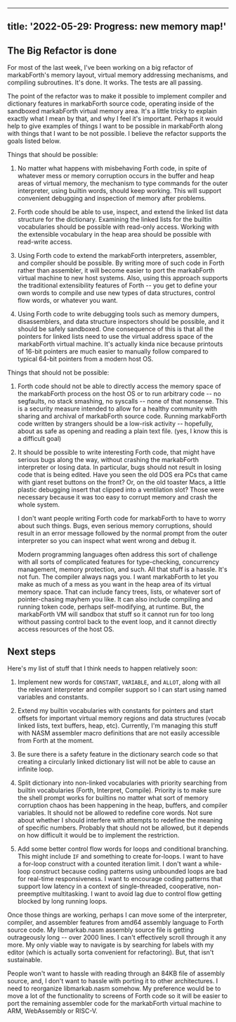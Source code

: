 <!--
Copyright (c) 2022 Sam Blenny
SPDX-License-Identifier: CC-BY-NC-SA-4.0
-->

---
title: '2022-05-29: Progress: new memory map!'
---

## The Big Refactor is done

For most of the last week, I've been working on a big refactor of markabForth's
memory layout, virtual memory addressing mechanisms, and compiling subroutines.
It's done. It works. The tests are all passing.

The point of the refactor was to make it possible to implement compiler and
dictionary features in markabForth source code, operating inside of the
sandboxed markabForth virtual memory area. It's a little tricky to explain
exactly what I mean by that, and why I feel it's important. Perhaps it would
help to give examples of things I want to be possible in markabForth along with
things that I want to be not possible. I believe the refactor supports the
goals listed below.

Things that should be possible:

1. No matter what happens with misbehaving Forth code, in spite of whatever
   mess or memory corruption occurs in the buffer and heap areas of virtual
   memory, the mechanism to type commands for the outer interpreter, using
   builtin words, should keep working. This will support convenient debugging
   and inspection of memory after problems.
 
2. Forth code should be able to use, inspect, and extend the linked list data
   structure for the dictionary. Examining the linked lists for the builtin
   vocabularies should be possible with read-only access. Working with the
   extensible vocabulary in the heap area should be possible with read-write
   access.

3. Using Forth code to extend the markabForth interpreters, assembler, and
   compiler should be possible. By writing more of such code in Forth rather
   than assembler, it will become easier to port the markabForth virtual
   machine to new host systems. Also, using this approach supports the
   traditional extensibility features of Forth -- you get to define your own
   words to compile and use new types of data structures, control flow words,
   or whatever you want.

4. Using Forth code to write debugging tools such as memory dumpers,
   disassemblers, and data structure inspectors should be possible, and it
   should be safely sandboxed. One consequence of this is that all the pointers
   for linked lists need to use the virtual address space of the markabForth
   virtual machine. It's actually kinda nice because printouts of 16-bit
   pointers are much easier to manually follow compared to typical 64-bit
   pointers from a modern host OS.


Things that should not be possible:

1. Forth code should not be able to directly access the memory space of the
   markabForth process on the host OS or to run arbitrary code -- no segfaults,
   no stack smashing, no syscalls -- none of that nonsense. This is a security
   measure intended to allow for a healthy community with sharing and archival
   of markabForth source code. Running markabForth code written by strangers
   should be a low-risk activity -- hopefully, about as safe as opening and
   reading a plain text file. (yes, I know this is a difficult goal)

2. It should be possible to write interesting Forth code, that might have
   serious bugs along the way, without crashing the markabForth interpreter or
   losing data. In particular, bugs should not result in losing code that is
   being edited. Have you seen the old DOS era PCs that came with giant reset
   buttons on the front? Or, on the old toaster Macs, a little plastic
   debugging insert that clipped into a ventilation slot? Those were necessary
   because it was too easy to corrupt memory and crash the whole system.

   I don't want people writing Forth code for markabForth to have to worry
   about such things. Bugs, even serious memory corruptions, should result in
   an error message followed by the normal prompt from the outer interpreter so
   you can inspect what went wrong and debug it.

   Modern programming languages often address this sort of challenge with all
   sorts of complicated features for type-checking, concurrency management,
   memory protection, and such. All that stuff is a hassle. It's not fun. The
   compiler always nags you. I want markabForth to let you make as much of a
   mess as you want in the heap area of its virtual memory space. That can
   include fancy trees, lists, or whatever sort of pointer-chasing mayhem you
   like. It can also include compiling and running token code, perhaps
   self-modifying, at runtime. But, the markabForth VM will sandbox that stuff
   so it cannot run for too long without passing control back to the event
   loop, and it cannot directly access resources of the host OS.


## Next steps

Here's my list of stuff that I think needs to happen relatively soon:

1. Implement new words for `CONSTANT`, `VARIABLE`, and `ALLOT`, along with all
   the relevant interpreter and compiler support so I can start using named
   variables and constants.

2. Extend my builtin vocabularies with constants for pointers and start offsets
   for important virtual memory regions and data structures (vocab linked
   lists, text buffers, heap, etc). Currently, I'm managing this stuff with
   NASM assembler macro definitions that are not easily accessible from Forth
   at the moment.

3. Be sure there is a safety feature in the dictionary search code so that
   creating a circularly linked dictionary list will not be able to cause an
   infinite loop.

4. Split dictionary into non-linked vocabularies with priority searching from
   builtin vocabularies (Forth, Interpret, Compile). Priority is to make sure
   the shell prompt works for builtins no matter what sort of memory corruption
   chaos has been happening in the heap, buffers, and compiler variables.
   It should not be allowed to redefine core words. Not sure about whether I
   should interfere with attempts to redefine the meaning of specific numbers.
   Probably that should not be allowed, but it depends on how difficult it
   would be to implement the restriction.

5. Add some better control flow words for loops and conditional branching. This
   might include `IF` and something to create for-loops. I want to have a
   for-loop construct with a counted iteration limit. I don't want a while-loop
   construct because coding patterns using unbounded loops are bad for
   real-time responsiveness. I want to encourage coding patterns that support
   low latency in a context of single-threaded, cooperative, non-preemptive
   multitasking. I want to avoid lag due to control flow getting blocked by
   long running loops.

Once those things are working, perhaps I can move some of the interpreter,
compiler, and assembler features from amd64 assembly language to Forth source
code. My libmarkab.nasm assembly source file is getting outrageously long --
over 2000 lines. I can't effectively scroll through it any more. My only viable
way to navigate is by searching for labels with my editor (which is actually
sorta convenient for refactoring). But, that isn't sustainable.

People won't want to hassle with reading through an 84KB file of assembly
source, and, I don't want to hassle with porting it to other architectures. I
need to reorganize libmarkab.nasm somehow. My preference would be to move a lot
of the functionality to screens of Forth code so it will be easier to port the
remaining assembler code for the markabForth virtual machine to ARM,
WebAssembly or RISC-V.
